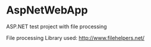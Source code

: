 # AspNetWebApp
ASP.NET test project with file processing


File processing Library used:
http://www.filehelpers.net/


